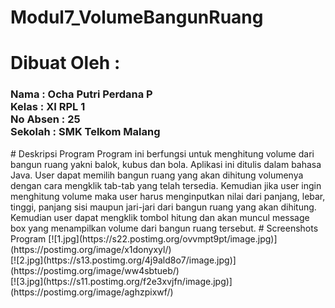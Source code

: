 # Modul7_VolumeBangunRuang
# Dibuat Oleh :
<h3>Nama : Ocha Putri Perdana P
<br>Kelas : XI RPL 1
<br>No Absen : 25
<br>Sekolah : SMK Telkom Malang</h3>
# Deskripsi Program
Program ini berfungsi untuk menghitung volume dari bangun ruang yakni balok, kubus dan bola. Aplikasi ini ditulis dalam bahasa Java.
User dapat memilih bangun ruang yang akan dihitung volumenya dengan cara mengklik tab-tab yang telah tersedia.
Kemudian jika user ingin menghitung volume maka user harus menginputkan nilai dari panjang, lebar, tinggi, panjang sisi maupun jari-jari dari bangun ruang yang akan dihitung.
Kemudian user dapat mengklik tombol hitung dan akan muncul message box yang menampilkan volume dari bangun ruang tersebut.
# Screenshots Program
[![1.jpg](https://s22.postimg.org/ovvmpt9pt/image.jpg)](https://postimg.org/image/x1donyxyl/)
<br>[![2.jpg](https://s13.postimg.org/4j9ald8o7/image.jpg)](https://postimg.org/image/ww4sbtueb/)
<br>[![3.jpg](https://s11.postimg.org/f2e3xvjfn/image.jpg)](https://postimg.org/image/aghzpixwf/)

